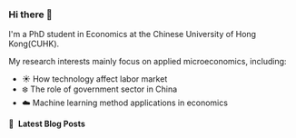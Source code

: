 ### Hi there 👋

I'm a PhD student in Economics at the Chinese University of Hong Kong(CUHK).

My research interests mainly focus on applied microeconomics, including:
- :sunny: How technology affect labor market
- :snowflake: The role of government sector in China
- :cloud: Machine learning method applications in economics

📕 &nbsp;**Latest Blog Posts**
<!-- BLOG-POST-LIST:START -->
<!-- BLOG-POST-LIST:END -->
